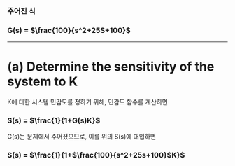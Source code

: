 ### 주어진 식

### G(s) = $\frac{100}{s^2+25S+100}$

---

# (a) Determine the sensitivity of the system to K
K에 대한 시스템 민감도를 정하기 위해, 민감도 함수를 계산하면

### S(s) = $\frac{1}{1+G(s)K}$



G(s)는 문제에서 주어졌으므로, 이를 위의 S(s)에 대입하면

### S(s) = $\frac{1}{1+$\frac{100}{s^2+25s+100}$K}$
